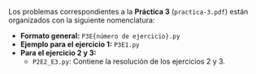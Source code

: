 Los problemas correspondientes a la **Práctica 3** (`practica-3.pdf`) están organizados con la siguiente nomenclatura:

- **Formato general:** `P3E{número de ejercicio}.py`
- **Ejemplo para el ejercicio 1:** `P3E1.py`
- **Para el ejercicio 2 y 3:**  
  - `P2E2_E3.py`: Contiene la resolución de los ejercicios 2 y 3.
